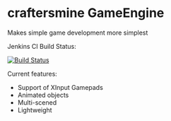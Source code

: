 # craftersmine GameEngine

Makes simple game development more simplest

Jenkins CI Build Status:

[![Build Status](http://craftersmine-srv.ddns.net:8080/job/craftersmine%20GameEngine/badge/icon)](http://craftersmine-srv.ddns.net:8080/job/craftersmine%20GameEngine/)

Current features:
- Support of XInput Gamepads
- Animated objects
- Multi-scened
- Lightweight
